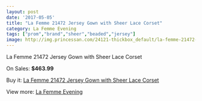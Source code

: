 ```yaml
---
layout: post
date: '2017-05-05'
title: "La Femme 21472 Jersey Gown with Sheer Lace Corset"
category: La Femme Evening
tags: ["prom","brand","sheer","beaded","jersey"]
image: http://img.princessan.com/24121-thickbox_default/la-femme-21472-jersey-gown-with-sheer-lace-corset.jpg
---
```

La Femme 21472 Jersey Gown with Sheer Lace Corset

On Sales: **$463.99**
<a href="https://www.princessan.com/en/la-femme-evening/11167-la-femme-21472-jersey-gown-with-sheer-lace-corset.html"><amp-img layout="responsive" width="600" height="600" src="//img.princessan.com/24121-thickbox_default/la-femme-21472-jersey-gown-with-sheer-lace-corset.jpg" alt="La Femme 21472 Jersey Gown with Sheer Lace Corset 0" /></a>
<a href="https://www.princessan.com/en/la-femme-evening/11167-la-femme-21472-jersey-gown-with-sheer-lace-corset.html"><amp-img layout="responsive" width="600" height="600" src="//img.princessan.com/24123-thickbox_default/la-femme-21472-jersey-gown-with-sheer-lace-corset.jpg" alt="La Femme 21472 Jersey Gown with Sheer Lace Corset 1" /></a>
<a href="https://www.princessan.com/en/la-femme-evening/11167-la-femme-21472-jersey-gown-with-sheer-lace-corset.html"><amp-img layout="responsive" width="600" height="600" src="//img.princessan.com/24122-thickbox_default/la-femme-21472-jersey-gown-with-sheer-lace-corset.jpg" alt="La Femme 21472 Jersey Gown with Sheer Lace Corset 2" /></a>

Buy it: [La Femme 21472 Jersey Gown with Sheer Lace Corset](https://www.princessan.com/en/la-femme-evening/11167-la-femme-21472-jersey-gown-with-sheer-lace-corset.html "La Femme 21472 Jersey Gown with Sheer Lace Corset")

View more: [La Femme Evening](https://www.princessan.com/en/29-la-femme-evening "La Femme Evening")